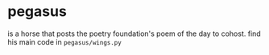 # pegasus

is a horse that posts the poetry foundation's poem of the day to cohost. find his main code in `pegasus/wings.py`
